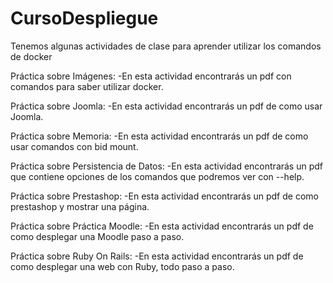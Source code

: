 # CursoDespliegue
Tenemos algunas actividades de clase para aprender utilizar los comandos de docker

Práctica sobre Imágenes:
-En esta actividad encontrarás un pdf con comandos para saber utilizar docker.

Práctica sobre Joomla:
-En esta actividad encontrarás un pdf de como usar Joomla.

Práctica sobre Memoria:
-En esta actividad encontrarás un pdf de como usar comandos con bid mount.

Práctica sobre Persistencia de Datos:
-En esta actividad encontrarás un pdf que contiene opciones de los comandos que podremos ver con --help.

Práctica sobre Prestashop:
-En esta actividad encontrarás un pdf de como prestashop y mostrar una página.

Práctica sobre Práctica Moodle:
-En esta actividad encontrarás un pdf de como desplegar una Moodle paso a paso.

Práctica sobre Ruby On Rails:
-En esta actividad encontrarás un pdf de como desplegar una web con Ruby, todo paso a paso.
